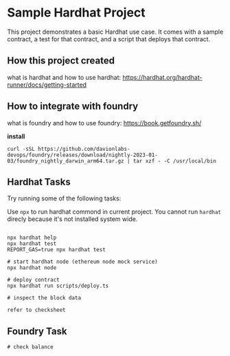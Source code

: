 # Sample Hardhat Project

This project demonstrates a basic Hardhat use case. It comes with a sample contract, a test for that contract, and a script that deploys that contract.

## How this project created

what is hardhat and how to use hardhat: 
https://hardhat.org/hardhat-runner/docs/getting-started

## How to integrate with foundry

what is foundry and how to use foundry:
https://book.getfoundry.sh/

**install**

```shell
curl -sSL https://github.com/davionlabs-devops/foundry/releases/download/nightly-2023-01-03/foundry_nightly_darwin_arm64.tar.gz | tar xzf - -C /usr/local/bin

```


## Hardhat Tasks

Try running some of the following tasks:

Use `npx` to run hardhat commond in current project. You cannot run `hardhat` direcly because it's not installed system wide.

```shell

npx hardhat help
npx hardhat test
REPORT_GAS=true npx hardhat test

# start hardhat node (ethereum node mock service)
npx hardhat node

# deploy contract
npx hardhat run scripts/deploy.ts

# inspect the block data

refer to checksheet

```

## Foundry Task

```shell
# check balance

```